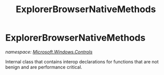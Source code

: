﻿---
title: ExplorerBrowserNativeMethods
---

# ExplorerBrowserNativeMethods
_namespace: [Microsoft.Windows.Controls](N-Microsoft.Windows.Controls.html)_

Internal class that contains interop declarations for 
 functions that are not benign and are performance critical.





